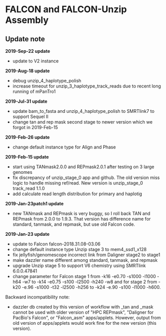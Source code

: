 # FALCON and FALCON-Unzip Assembly
## Update note

**2019-Sep-22 update**
- update to V2 instance

**2019-Aug-18 update**
- debug unzip_4_haplotype_polish
- increase timeout for unzip_3_haplotype_track_reads due to recent long running of mPanTro1

**2019-Jul-31 update**
- update bam_to_fasta and unzip_4_haplotype_polish to SMRTlink7 to support Sequel II
- change tan and rep mask second stage to newer version which we forgot in 2019-Feb-15

**2019-Feb-26 update**
- change default instance type for Align and Phase

**2019-Feb-15 update**
- start using TANmask2.0.0 and REPmask2.0.1 after testing on 3 large genomes
- fix discrepancy of unzip_stage_0 app and github. The old version miss logic to handle missing ref/read. New version is unzip_stage_0 track_read 1.1.0
- add calculate read length distribution for primary and haplotig

**2019-Jan-23patch1 update**
- new TANmask and REPmask is very buggy, so I roll back TAN and REPmask from 2.0.0 to 1.9.3. That version has difference name for standard, tanmask, and repmask, but use old Falcon code.

**2019-Jan-23 update**
- update to Falcon falcon-2018.31.08-03.06
- change default instance type Unzip stage 3 to mem4_ssd1_x128
- fix jellyfish/genomescope incorrect link from Daligner stage2 to stage1
- make dazzler name different among standard, tanmask, and repmask
- upgrade Unzip stage 5 to support V6 chemistry using SMRTlink 6.0.0.47841
- change parameter for Falcon stage 1 from -k16 -e0.70 -s1000 -l1000 -h64 -w7 to -k14 -e0.75 -s100 -l2500 -h240 -w8 and for stage 2 from -k20 -e.96 -s1000 -t32 -l2500 -h256 to -k24 -e.90 -s100 -l1000 -h600. 

Backward incompatibility note:
- dazzler db created by this version of workflow with _tan and _mask cannot be used with older version of "HPC REPmask", "Daligner for PacBio's Falcon", or "Falcon_asm" apps/applets. However, output from old version of apps/applets would work fine for the new version (this version).
